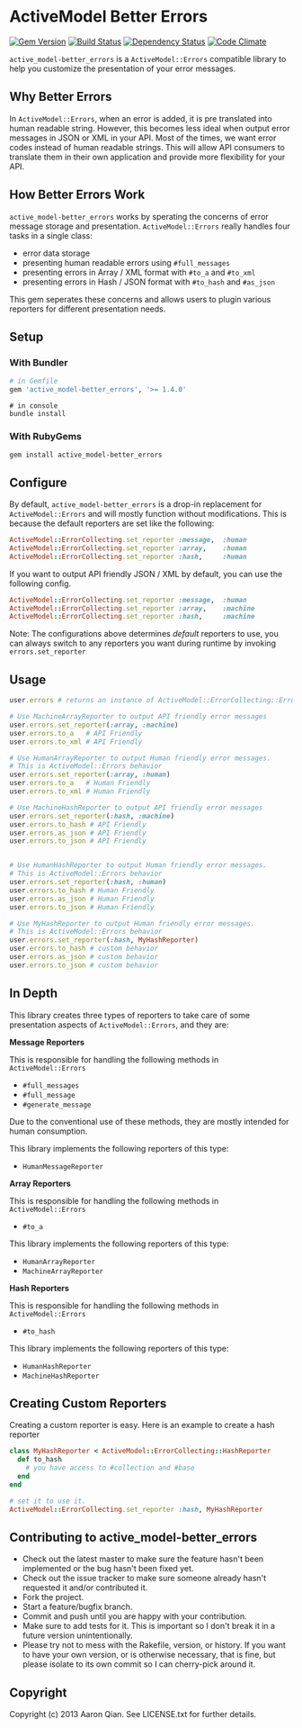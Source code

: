 # ActiveModel Better Errors

[![Gem Version](https://badge.fury.io/rb/active_model-better_errors.png)](http://badge.fury.io/rb/active_model-better_errors)
[![Build Status](https://travis-ci.org/aq1018/active_model-better_errors.png?branch=master)](https://travis-ci.org/aq1018/active_model-better_errors)
[![Dependency Status](https://gemnasium.com/aq1018/active_model-better_errors.png)](https://gemnasium.com/aq1018/active_model-better_errors)
[![Code Climate](https://codeclimate.com/badge.png)](https://codeclimate.com/github/aq1018/active_model-better_errors)

`active_model-better_errors` is a `ActiveModel::Errors` compatible library to help you
customize the presentation of your error messages.

## Why Better Errors

In `ActiveModel::Errors`, when an error is added, it is pre translated into human readable string.
However, this becomes less ideal when output error messages in JSON or XML in your API.
Most of the times, we want error codes instead of human readable strings. This will allow
API consumers to translate them in their own application and provide more flexibility for your
API.

## How Better Errors Work

`active_model-better_errors` works by sperating the concerns of error message storage and presentation.
`ActiveModel::Errors` really handles four tasks in a single class:

* error data storage
* presenting human readable errors using `#full_messages`
* presenting errors in Array / XML format with `#to_a` and `#to_xml`
* presenting errors in Hash / JSON format with `#to_hash` and `#as_json`

This gem seperates these concerns and allows users to plugin various reporters for different presentation needs.

## Setup

### With Bundler

```ruby
# in Gemfile
gem 'active_model-better_errors', '>= 1.4.0'
```

```
# in console
bundle install
```

### With RubyGems

```
gem install active_model-better_errors
```

## Configure

By default, `active_model-better_errors` is a drop-in replacement for `ActiveModel::Errors`
and will mostly function without modifications. This is because the default reporters are set like the following:

```ruby
ActiveModel::ErrorCollecting.set_reporter :message,  :human
ActiveModel::ErrorCollecting.set_reporter :array,    :human
ActiveModel::ErrorCollecting.set_reporter :hash,     :human
```

If you want to output API friendly JSON / XML by default, you can use the following config.

```ruby
ActiveModel::ErrorCollecting.set_reporter :message,  :human
ActiveModel::ErrorCollecting.set_reporter :array,    :machine
ActiveModel::ErrorCollecting.set_reporter :hash,     :machine
```

Note: The configurations above determines *default* reporters to use, you can always switch to
any reporters you want during runtime by invoking `errors.set_reporter`

## Usage

```ruby
user.errors # returns an instance of ActiveModel::ErrorCollecting::Errors

# Use MachineArrayReporter to output API friendly error messages
user.errors.set_reporter(:array, :machine)
user.errors.to_a   # API Friendly
user.errors.to_xml # API Friendly

# Use HumanArrayReporter to output Human friendly error messages.
# This is ActiveModel::Errors behavior
user.errors.set_reporter(:array, :human)
user.errors.to_a   # Human Friendly
user.errors.to_xml # Human Friendly

# Use MachineHashReporter to output API friendly error messages
user.errors.set_reporter(:hash, :machine)
user.errors.to_hash # API Friendly
user.errors.as_json # API Friendly
user.errors.to_json # API Friendly


# Use HumanHashReporter to output Human friendly error messages.
# This is ActiveModel::Errors behavior
user.errors.set_reporter(:hash, :human)
user.errors.to_hash # Human Friendly
user.errors.as_json # Human Friendly
user.errors.to_json # Human Friendly

# Use MyHashReporter to output Human friendly error messages.
# This is ActiveModel::Errors behavior
user.errors.set_reporter(:hash, MyHashReporter)
user.errors.to_hash # custom behavior
user.errors.as_json # custom behavior
user.errors.to_json # custom behavior

```

## In Depth

This library creates three types of reporters to take care of
some presentation aspects of `ActiveModel::Errors`, and they are:

**Message Reporters**

This is responsible for handling the following methods in `ActiveModel::Errors`

* `#full_messages`
* `#full_message`
* `#generate_message`

Due to the conventional use of these methods, they are mostly intended for human consumption.

This library implements the following reporters of this type:

* `HumanMessageReporter`

**Array Reporters**

This is responsible for handling the following methods in `ActiveModel::Errors`

* `#to_a`

This library implements the following reporters of this type:

* `HumanArrayReporter`
* `MachineArrayReporter`

**Hash Reporters**

This is responsible for handling the following methods in `ActiveModel::Errors`

* `#to_hash`

This library implements the following reporters of this type:

* `HumanHashReporter`
* `MachineHashReporter`


## Creating Custom Reporters

Creating a custom reporter is easy. Here is an example to create a hash reporter

```ruby
class MyHashReporter < ActiveModel::ErrorCollecting::HashReporter
  def to_hash
    # you have access to #collection and #base
  end
end

# set it to use it.
ActiveModel::ErrorCollecting.set_reporter :hash, MyHashReporter
```

## Contributing to active_model-better_errors

* Check out the latest master to make sure the feature hasn't been implemented or the bug hasn't been fixed yet.
* Check out the issue tracker to make sure someone already hasn't requested it and/or contributed it.
* Fork the project.
* Start a feature/bugfix branch.
* Commit and push until you are happy with your contribution.
* Make sure to add tests for it. This is important so I don't break it in a future version unintentionally.
* Please try not to mess with the Rakefile, version, or history. If you want to have your own version, or is otherwise necessary, that is fine, but please isolate to its own commit so I can cherry-pick around it.

## Copyright

Copyright (c) 2013 Aaron Qian. See LICENSE.txt for
further details.

